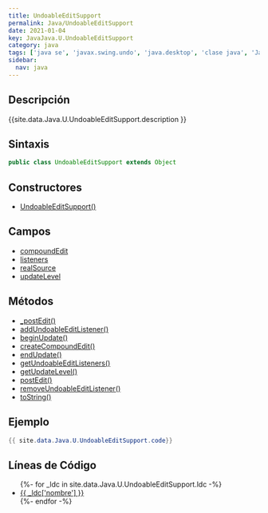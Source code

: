 ```yaml
---
title: UndoableEditSupport
permalink: Java/UndoableEditSupport
date: 2021-01-04
key: JavaJava.U.UndoableEditSupport
category: java
tags: ['java se', 'javax.swing.undo', 'java.desktop', 'clase java', 'Java 1.0']
sidebar: 
  nav: java
---
```


## Descripción
{{site.data.Java.U.UndoableEditSupport.description }}

## Sintaxis
~~~java
public class UndoableEditSupport extends Object
~~~

## Constructores
* [UndoableEditSupport()](/Java/UndoableEditSupport/UndoableEditSupport/)

## Campos
* [compoundEdit](/Java/UndoableEditSupport/compoundEdit)
* [listeners](/Java/UndoableEditSupport/listeners)
* [realSource](/Java/UndoableEditSupport/realSource)
* [updateLevel](/Java/UndoableEditSupport/updateLevel)

## Métodos
* [_postEdit()](/Java/UndoableEditSupport/_postEdit)
* [addUndoableEditListener()](/Java/UndoableEditSupport/addUndoableEditListener)
* [beginUpdate()](/Java/UndoableEditSupport/beginUpdate)
* [createCompoundEdit()](/Java/UndoableEditSupport/createCompoundEdit)
* [endUpdate()](/Java/UndoableEditSupport/endUpdate)
* [getUndoableEditListeners()](/Java/UndoableEditSupport/getUndoableEditListeners)
* [getUpdateLevel()](/Java/UndoableEditSupport/getUpdateLevel)
* [postEdit()](/Java/UndoableEditSupport/postEdit)
* [removeUndoableEditListener()](/Java/UndoableEditSupport/removeUndoableEditListener)
* [toString()](/Java/UndoableEditSupport/toString)

## Ejemplo
~~~java
{{ site.data.Java.U.UndoableEditSupport.code}}
~~~

## Líneas de Código
<ul>
{%- for _ldc in site.data.Java.U.UndoableEditSupport.ldc -%}
   <li>
       <a href="{{_ldc['url'] }}">{{ _ldc['nombre'] }}</a>
   </li>
{%- endfor -%}
</ul>
